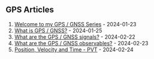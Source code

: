 ## GPS Articles

1. [Welcome to my GPS / GNSS Series](0-welcome/README.md) - 2024-01-23
1. [What is GPS / GNSS?](1-basics/README.md) - 2024-01-25
1. [What are the GPS / GNSS signals?](2-signal/README.md) - 2024-02-22
1. [What are the GPS / GNSS observables?](3-observables/README.md) - 2024-02-23
1. [Position, Velocity and Time - PVT](4-pvt/README.md) - 2024-02-24
